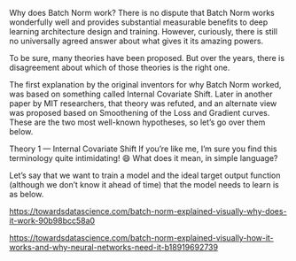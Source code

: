 Why does Batch Norm work?
There is no dispute that Batch Norm works wonderfully well and provides substantial measurable benefits to deep learning architecture design and training. However, curiously, there is still no universally agreed answer about what gives it its amazing powers.

To be sure, many theories have been proposed. But over the years, there is disagreement about which of those theories is the right one.

The first explanation by the original inventors for why Batch Norm worked, was based on something called Internal Covariate Shift. Later in another paper by MIT researchers, that theory was refuted, and an alternate view was proposed based on Smoothening of the Loss and Gradient curves. These are the two most well-known hypotheses, so let’s go over them below.

Theory 1 — Internal Covariate Shift
If you’re like me, I’m sure you find this terminology quite intimidating! 😄 What does it mean, in simple language?

Let’s say that we want to train a model and the ideal target output function (although we don’t know it ahead of time) that the model needs to learn is as below.

https://towardsdatascience.com/batch-norm-explained-visually-why-does-it-work-90b98bcc58a0

https://towardsdatascience.com/batch-norm-explained-visually-how-it-works-and-why-neural-networks-need-it-b18919692739